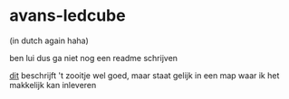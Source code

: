 # avans-ledcube

(in dutch again haha)

ben lui dus ga niet nog een readme schrijven

[dit](software/readme.md) beschrijft 't zooitje wel goed, maar staat gelijk in
een map waar ik het makkelijk kan inleveren
